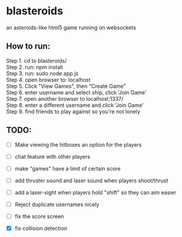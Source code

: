 blasteroids
===========

an asteroids-like html5 game running on websockets  


How to run:
-----------
Step  1. cd to blasteroids/  
Step  2. run: npm install  
Step  3. run: sudo node app.js  
Step  4. open browser to: localhost  
Step  5. Click "View Games", then "Create Game"  
Step  6. enter username and select ship, click 'Join Game'  
Step  7. open another browser to localhost:1337/  
Step  8. enter a different username and click 'Join Game'  
Step  9. find friends to play against so you're not lonely  


TODO:
-----
- [ ] Make viewing the hitboxes an option for the players
- [ ] chat feature with other players
- [ ] make "games" have a limit of certain score
- [ ] add thruster sound and laser sound when players shoot/thrust
- [ ] add a laser-sight when players hold "shift" so they can aim easier
- [ ] Reject duplicate usernames nicely  
- [ ] fix the score screen  
- [x] fix collision detection  

